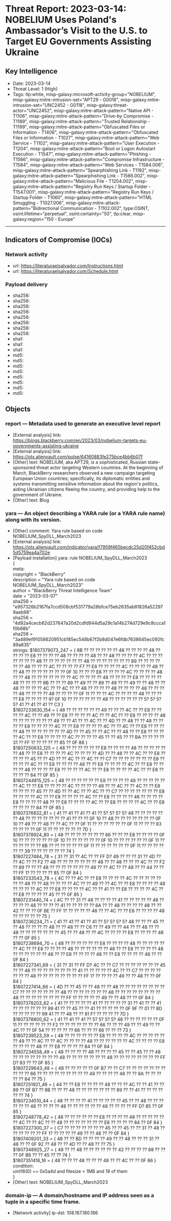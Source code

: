 # Threat Report: 2023-03-14: NOBELIUM Uses Poland's Ambassador’s Visit to the U.S. to Target EU Governments Assisting Ukraine


## Key Intelligence
* Date: 2023-03-14
* Threat Level: 1 (High)
* Tags: tlp:white, misp-galaxy:microsoft-activity-group="NOBELIUM", misp-galaxy:mitre-intrusion-set="APT29 - G0016", misp-galaxy:mitre-intrusion-set="UNC2452 - G0118", misp-galaxy:threat-actor="UNC2452", misp-galaxy:mitre-attack-pattern="Native API - T1106", misp-galaxy:mitre-attack-pattern="Drive-by Compromise - T1189", misp-galaxy:mitre-attack-pattern="Trusted Relationship - T1199", misp-galaxy:mitre-attack-pattern="Obfuscated Files or Information - T1406", misp-galaxy:mitre-attack-pattern="Obfuscated Files or Information - T1027", misp-galaxy:mitre-attack-pattern="Web Service - T1102", misp-galaxy:mitre-attack-pattern="User Execution - T1204", misp-galaxy:mitre-attack-pattern="Boot or Logon Autostart Execution - T1547", misp-galaxy:mitre-attack-pattern="Phishing - T1566", misp-galaxy:mitre-attack-pattern="Compromise Infrastructure - T1584", misp-galaxy:mitre-attack-pattern="Web Services - T1584.006", misp-galaxy:mitre-attack-pattern="Spearphishing Link - T1192", misp-galaxy:mitre-attack-pattern="Spearphishing Link - T1566.002", misp-galaxy:mitre-attack-pattern="Malicious File - T1204.002", misp-galaxy:mitre-attack-pattern="Registry Run Keys / Startup Folder - T1547.001", misp-galaxy:mitre-attack-pattern="Registry Run Keys / Startup Folder - T1060", misp-galaxy:mitre-attack-pattern="HTML Smuggling - T1027.006", misp-galaxy:mitre-attack-pattern="Bidirectional Communication - T1102.002", type:OSINT, osint:lifetime="perpetual", osint:certainty="50", tlp:clear, misp-galaxy:region="150 - Europe"

---

## Indicators of Compromise (IOCs)
### Network activity
* url: https://literaturaelsalvador.com/Instructions.html
* url: https://literaturaelsalvador.com/Schedule.html

### Payload delivery
* sha256: <sha256>
* sha256: <sha256>
* sha256: <sha256>
* sha256: <sha256>
* sha256: <sha256>
* sha256: <sha256>
* sha256: <sha256>
* sha256: <sha256>
* sha1: <sha1>
* sha1: <sha1>
* sha1: <sha1>
* md5: <md5>
* md5: <md5>
* md5: <md5>
* md5: <md5>
* md5: <md5>
* md5: <md5>
* md5: <md5>
* md5: <md5>

## Objects
### report — Metadata used to generate an executive level report
* [External analysis] link: https://blogs.blackberry.com/en/2023/03/nobelium-targets-eu-governments-assisting-ukraine
* [External analysis] link: https://otx.alienvault.com/pulse/64160883fe275bce4bb6b07f
* [Other] text: NOBELIUM, aka APT29, is a sophisticated, Russian state-sponsored threat actor targeting Western countries. At the beginning of March, BlackBerry researchers observed a new campaign targeting European Union countries; specifically, its diplomatic entities and systems transmitting sensitive information about the region's politics, aiding Ukrainian citizens fleeing the country, and providing help to the government of Ukraine.
* [Other] text: Blog

### yara — An object describing a YARA rule (or a YARA rule name) along with its version.
* [Other] comment: Yara rule based on code NOBELIUM_SpyDLL_March2023
* [External analysis] link: https://otx.alienvault.com/indicator/yara/f7959f465becdc25d20f452cbd5d5759ea4a702e
* [Payload installation] yara: rule NOBELIUM_SpyDLL_March2023    
   {    
    meta:    
    copyright = "BlackBerry"    
    description = "Yara rule based on code NOBELIUM_SpyDLL_March2023"    
    author = "BlackBerry Threat Intelligence Team"    
    date = "2023-03-07"    
    sha256 = "e957326b2167fa7ccd508cbf531779a28bfce75eb2635ab81826a522979aeb98"    
    sha256 = "4d92a4cecb62d237647a20d2cdfd944d5a29c1a14b274d729e9c8ccca1f0b68b"    
    sha256 = "3a489ef91058620951cb185ec548b67f2b8d047e6fdb7638645ec092fc89a835"    
    strings:   $1807379073_247 = { 8B ?? ?? ?? ?? ?? ?? 48 ?? ?? ?? ?? 48 ?? ?? ?? ?? E8 ?? ?? ?? ?? 48 ?? ?? ?? ?? 48 ?? ?? 48 ?? ?? ?? ?? 4C ?? ?? ?? ?? ?? ?? ?? 48 ?? ?? ?? ?? ?? ?? ?? 48 ?? ?? ?? ?? ?? ?? ?? 89 ?? ?? ?? ?? ?? ?? 48 ?? ?? ?? 4C ?? ?? ?? ?? F7 ?? E8 ?? ?? ?? ?? 4C ?? ?? ?? ?? 48 ?? ?? 48 ?? ?? ?? ?? ?? ?? ?? 0F 10 ?? ?? ?? E8 ?? ?? ?? ?? 4C ?? ?? ?? ?? 48 ?? ?? 48 ?? ?? ?? ?? ?? ?? ?? 4C ?? ?? ?? ?? 48 ?? ?? ?? ?? E8 ?? ?? ?? ?? 48 ?? ?? ?? ?? 8B ?? ?? ?? 89 ?? 49 ?? ?? 89 ?? 49 ?? ?? 49 ?? ?? 48 ?? ?? 48 ?? ?? ?? ?? 4C ?? ?? 4C ?? ?? 48 ?? ?? ?? ?? 48 ?? ?? ?? ?? 48 ?? ?? ?? ?? 48 ?? ?? ?? ?? 48 ?? ?? ?? ?? 0F 11 ?? ?? ?? 4C ?? ?? ?? ?? 48 ?? ?? ?? ?? E8 ?? ?? ?? ?? 9? 0F 10 ?? ?? ?? ?? ?? ?? 48 ?? ?? ?? ?? ?? ?? 5? 5? 5? 5? 41 ?? 41 ?? 41 ?? C3 }    
    $1807233630_154 = { 48 ?? ?? ?? ?? ?? ?? 49 ?? ?? ?? 4C ?? ?? E8 ?? ?? ?? ?? 4C ?? ?? 49 ?? ?? E8 ?? ?? ?? ?? 4C ?? ?? 4C ?? ?? E8 ?? ?? ?? ?? 48 ?? ?? ?? ?? ?? ?? ?? 49 ?? ?? 41 ?? ?? 4C ?? ?? 4D ?? ?? 48 ?? ?? 48 ?? ?? ?? ?? E8 ?? ?? ?? ?? 4C ?? ?? E8 ?? ?? ?? ?? 4C ?? ?? 4C ?? ?? E8 ?? ?? ?? ?? 48 ?? ?? ?? ?? ?? ?? ?? 4D ?? ?? 45 ?? ?? 4C ?? ?? 48 ?? ?? E8 ?? ?? ?? ?? 4C ?? ?? E8 ?? ?? ?? ?? 4C ?? ?? ?? ?? 45 ?? ?? 45 ?? ?? BA ?? ?? ?? ?? 31 ?? FF 1? ?? ?? ?? ?? 85 ?? 0F 88 }    
    $1807250632_125 = { 48 ?? ?? ?? ?? ?? ?? E8 ?? ?? ?? ?? 48 ?? ?? ?? ?? ?? ?? 48 ?? ?? E8 ?? ?? ?? ?? 4C ?? ?? ?? ?? 4D ?? ?? 48 ?? ?? 4C ?? ?? E8 ?? ?? ?? ?? 45 ?? ?? 4D ?? ?? 4C ?? ?? 4C ?? ?? C7 ?? ?? ?? ?? ?? ?? ?? E8 ?? ?? ?? ?? 4C ?? ?? E8 ?? ?? ?? ?? 48 ?? ?? E8 ?? ?? ?? ?? 4C ?? ?? E8 ?? ?? ?? ?? 48 ?? ?? ?? ?? E8 ?? ?? ?? ?? 4C ?? ?? E8 ?? ?? ?? ?? 4C ?? ?? E8 ?? ?? ?? ?? 84 ?? 0F 85 }    
    $1807244815_125 = { 48 ?? ?? ?? ?? ?? ?? E8 ?? ?? ?? ?? 48 ?? ?? ?? ?? ?? ?? 4C ?? ?? E8 ?? ?? ?? ?? 4C ?? ?? ?? ?? 49 ?? ?? 4C ?? ?? 4C ?? ?? E8 ?? ?? ?? ?? 45 ?? ?? 4D ?? ?? 4C ?? ?? 4C ?? ?? C7 ?? ?? ?? ?? ?? ?? ?? E8 ?? ?? ?? ?? 4C ?? ?? E8 ?? ?? ?? ?? 4C ?? ?? E8 ?? ?? ?? ?? 48 ?? ?? ?? ?? E8 ?? ?? ?? ?? 48 ?? ?? E8 ?? ?? ?? ?? 4C ?? ?? E8 ?? ?? ?? ?? 4C ?? ?? E8 ?? ?? ?? ?? 84 ?? 0F 85 }    
     $1807376832_81 = { 41 ?? 41 ?? 41 ?? 41 ?? 5? 5? 5? 5? 48 ?? ?? ?? ?? ?? ?? 48 ?? ?? ?? ?? ?? ?? ?? 41 ?? ?? ?? 0F 10 ?? 48 ?? ?? ?? ?? ?? ?? ?? 0F 10 ?? 49 ?? ?? 48 ?? ?? 4C ?? ?? 0F 11 ?? ?? ?? ?? ?? ?? 0F 11 ?? ?? ?? 83 ?? ?? ?? ?? 0F 11 ?? ?? ?? ?? ?? ?? 7D }    
    $1807378924_80 = { 48 ?? ?? ?? ?? ?? ?? ?? 66 ?? ?? ?? E8 ?? ?? ?? ?? 0F 10 ?? ?? ?? ?? ?? ?? 0F 10 ?? ?? ?? ?? ?? ?? 0F 10 ?? ?? ?? ?? ?? ?? 0F 11 ?? ?? ?? ?? ?? ?? 8B ?? ?? ?? ?? ?? ?? 0F 11 ?? ?? ?? ?? ?? ?? 0F 11 ?? ?? ?? ?? ?? ?? 39 ?? ?? ?? ?? ?? ?? 74 }    
    $1807227484_78 = { 31 ?? 31 ?? 4C ?? ?? FF D? 49 ?? ?? ?? 31 ?? 4D ?? ?? 4C ?? ?? F2 ?? 48 ?? ?? ?? ?? ?? ?? ?? 48 ?? ?? 48 ?? ?? ?? 4C ?? ?? F2 ?? 89 ?? ?? ?? 48 ?? ?? ?? ?? ?? ?? ?? 48 ?? ?? 4C ?? ?? 48 ?? ?? 44 ?? ?? ?? FF 1? ?? ?? ?? ?? 85 ?? 0F 84 }    
    $1807233543_78 = { 4C ?? ?? 4C ?? ?? E8 ?? ?? ?? ?? 4C ?? ?? ?? ?? ?? ?? ?? 49 ?? ?? 48 ?? ?? ?? ?? 4C ?? ?? 49 ?? ?? 4C ?? ?? E8 ?? ?? ?? ?? 48 ?? ?? ?? ?? 4C ?? ?? E8 ?? ?? ?? ?? 4C ?? ?? 41 ?? ?? E8 ?? ?? ?? ?? 4C ?? ?? E8 ?? ?? ?? ?? 45 ?? ?? 0F 85 }    
    $1807231440_74 = { 4C ?? ?? 31 ?? 48 ?? ?? ?? ?? 41 ?? ?? ?? ?? ?? 48 ?? ?? ?? ?? 48 ?? ?? ?? ?? 41 ?? ?? ?? ?? ?? 8A ?? ?? 48 ?? ?? ?? ?? 48 ?? ?? 42 ?? ?? ?? 0F BE ?? FF 1? ?? ?? ?? ?? 48 ?? ?? 4C ?? ?? E8 ?? ?? ?? ?? 48 ?? ?? ?? ?? ?? 75 }    
    $1807236234_71 = { 41 ?? 41 ?? 41 ?? 41 ?? 5? 5? 5? 5? 48 ?? ?? ?? 45 ?? ?? 48 ?? ?? ?? ?? 48 ?? ?? 48 ?? ?? C6 ?? ?? 49 ?? ?? 44 ?? ?? 48 ?? ?? 48 ?? ?? ?? ?? ?? ?? ?? 45 ?? ?? 48 ?? ?? 4C ?? ?? ?? ?? E8 ?? ?? ?? ?? 48 ?? ?? 0F 85 }    
    $1807238694_70 = { 48 ?? ?? ?? ?? ?? ?? E8 ?? ?? ?? ?? 48 ?? ?? ?? ?? ?? ?? 4C ?? ?? E8 ?? ?? ?? ?? 48 ?? ?? ?? ?? ?? ?? 48 ?? ?? E8 ?? ?? ?? ?? 48 ?? ?? ?? ?? ?? ?? 48 ?? ?? E8 ?? ?? ?? ?? 48 ?? ?? E8 ?? ?? ?? ?? 48 ?? ?? 0F 84 }    
    $1807227341_69 = { 31 ?? 31 ?? FF D? 4C ?? ?? C7 ?? ?? ?? ?? ?? ?? ?? 45 ?? ?? 48 ?? ?? ?? ?? ?? ?? ?? ?? 41 ?? ?? ?? ?? ?? 4C ?? ?? C7 ?? ?? ?? ?? ?? ?? ?? 48 ?? ?? ?? ?? ?? ?? ?? ?? FF 1? ?? ?? ?? ?? 49 ?? ?? 48 ?? ?? 0F 84 }    
    $1807227414_66 = { 4D ?? ?? 45 ?? ?? 48 ?? ?? 48 ?? ?? ?? ?? ?? ?? ?? ?? C7 ?? ?? ?? ?? ?? ?? ?? 48 ?? ?? ?? ?? ?? ?? ?? 48 ?? ?? ?? ?? ?? ?? ?? ?? 48 ?? ?? ?? ?? ?? ?? ?? ?? FF 1? ?? ?? ?? ?? 49 ?? ?? 48 ?? ?? 0F 84 }    
    $1807378203_62 = { 41 ?? ?? ?? ?? ?? 41 ?? ?? ?? ?? ?? 31 ?? 41 ?? ?? 41 ?? ?? ?? ?? ?? ?? 99 41 ?? ?? 45 ?? ?? 41 ?? ?? ?? ?? ?? 0F 9F ?? 01 ?? 8D ?? ?? ?? ?? ?? 99 41 ?? ?? 48 ?? ?? 81 F? ?? ?? ?? ?? 7D }    
    $1807378800_62 = { 41 ?? 41 ?? 41 ?? 5? 5? 5? 5? 48 ?? ?? ?? ?? ?? ?? 0F 11 ?? ?? ?? ?? ?? ?? F2 ?? ?? ?? ?? ?? ?? ?? 66 ?? ?? ?? 49 ?? ?? 49 ?? ?? 4C ?? ?? 0F 54 ?? ?? ?? ?? ?? 66 ?? ?? ?? 66 ?? ?? ?? 73 }    
    $1807239523_59 = { 48 ?? ?? ?? ?? ?? ?? E8 ?? ?? ?? ?? 4C ?? ?? ?? ?? ?? ?? 49 ?? ?? 4C ?? ?? 4C ?? ?? ?? ?? 48 ?? ?? ?? ?? ?? ?? 4C ?? ?? ?? ?? E8 ?? ?? ?? ?? 48 ?? ?? E8 ?? ?? ?? ?? 84 ?? 0F 84 }    
    $1807234558_49 = { 48 ?? ?? ?? ?? 48 ?? ?? ?? ?? 45 ?? ?? 45 ?? ?? 48 ?? ?? ?? ?? ?? ?? ?? ?? 48 ?? ?? ?? ?? ?? ?? ?? 48 ?? ?? ?? ?? ?? ?? ?? ?? FF D? 83 ?? ?? 0F 85 }    
    $1807229643_48 = { 48 ?? ?? ?? ?? ?? 0F B7 ?? ?? C7 ?? ?? ?? ?? ?? ?? ?? ?? ?? ?? 66 ?? ?? ?? ?? ?? ?? ?? ?? ?? 48 ?? ?? ?? ?? 48 ?? ?? 8A ?? ?? ?? ?? ?? 84 ?? 75 }    
    $1807251921_46 = { 44 ?? ?? E8 ?? ?? ?? ?? 48 ?? ?? ?? 4C ?? ?? 41 ?? ?? 89 ?? 0F B7 ?? 8B ?? ?? ?? 48 ?? ?? ?? ?? ?? ?? ?? 89 ?? ?? 41 ?? ?? ?? ?? ?? ?? 74 }    
    $1807234510_44 = { 48 ?? ?? ?? ?? 41 ?? ?? ?? ?? ?? 45 ?? ?? 48 ?? ?? ?? ?? ?? ?? 48 ?? ?? ?? ?? 48 ?? ?? ?? ?? ?? ?? 48 ?? ?? ?? ?? FF D? 85 ?? 0F 85 }    
    $1807248778_42 = { 48 ?? ?? ?? ?? ?? ?? E8 ?? ?? ?? ?? 48 ?? ?? ?? ?? ?? ?? 4C ?? ?? 4C ?? ?? 48 ?? ?? ?? ?? ?? ?? ?? E8 ?? ?? ?? ?? 84 ?? 0F 84 }    
    $1807227300_37 = { C7 ?? ?? ?? ?? ?? ?? ?? 45 ?? ?? 45 ?? ?? 31 ?? 48 ?? ?? ?? ?? ?? ?? FF 1? ?? ?? ?? ?? 49 ?? ?? 48 ?? ?? 0F 84 }    
    $1807409201_33 = { 48 ?? ?? BD ?? ?? ?? ?? 49 ?? ?? 48 ?? ?? ?? 31 ?? 48 ?? ?? 0F 92 ?? 48 ?? ?? 4D ?? ?? 48 ?? ?? 75 }    
    $1807348925_27 = { 48 ?? ?? 48 ?? ?? ?? ?? ?? ?? 42 ?? ?? ?? ?? 88 ?? ?? ?? 0F B6 ?? ?? 45 ?? ?? 74 }    
    $1807351416_16 = { 48 ?? ?? ?? 48 ?? ?? ?? 48 ?? ?? 4C ?? ?? 0F 86 }  condition:    
    uint16(0) == 0x5a4d and filesize < 1MB and 18 of them    
   }
* [Other] text: NOBELIUM_SpyDLL_March2023

### domain-ip — A domain/hostname and IP address seen as a tuple in a specific time frame.
* [Network activity] ip-dst: 108.167.180.186

